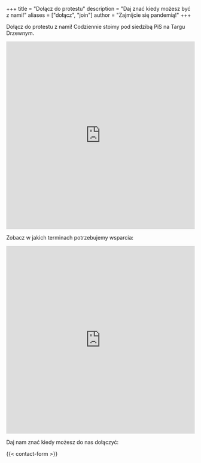 +++
title = "Dołącz do protestu"
description = "Daj znać kiedy możesz być z nami!"
aliases = ["dołącz", "join"]
author = "Zajmijcie się pandemią!"
+++

Dołącz do protestu z nami! Codziennie stoimy pod siedzibą PiS na Targu Drzewnym.

<iframe width="100%" height="500" src="https://maps.google.com/maps?q=Targ%20Drzewny%2C%20Gda%C5%84sk&t=&z=17&ie=UTF8&iwloc=&output=embed" frameborder="0" scrolling="no" marginheight="0" marginwidth="0"></iframe>

Zobacz w jakich terminach potrzebujemy wsparcia:

<iframe width="100%" height="500" src="https://docs.google.com/spreadsheets/d/1EUHrIB6P-CU7VcVTGxjdGQ6gY_U3YBmnREumOPgQeMI/htmlview" frameborder="0" scrolling="no" marginheight="0" marginwidth="0"></iframe>

Daj nam znać kiedy możesz do nas dołączyć:

{{< contact-form >}}